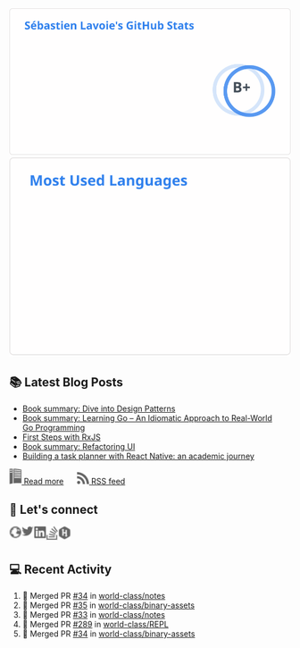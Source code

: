 <picture>
  <source
    srcset="./assets/stats-dark.svg"
    media="(prefers-color-scheme: dark)"
  />
  <source
    srcset="./assets/stats-light.svg"
    media="(prefers-color-scheme: light), (prefers-color-scheme: no-preference)"
  />
  <img src="./assets/stats-light.svg" alt="sglavoie's stats" />
</picture>

<picture>
  <source
    srcset="./assets/top-langs-dark.svg"
    media="(prefers-color-scheme: dark)"
  />
  <source
    srcset="./assets/top-langs-light.svg"
    media="(prefers-color-scheme: light), (prefers-color-scheme: no-preference)"
  />
  <img src="./assets/top-langs-light.svg" alt="sglavoie's top langs" />
</picture>

## 📚 Latest Blog Posts

<!-- BLOG-POST-LIST:START -->
- [Book summary: Dive into Design Patterns](https://www.sglavoie.com/posts/2024/03/09/book-summary-dive-into-design-patterns/)
- [Book summary: Learning Go – An Idiomatic Approach to Real-World Go Programming](https://www.sglavoie.com/posts/2023/10/20/book-summary-learning-go-idiomatic-approach-real-world-go-programming/)
- [First Steps with RxJS](https://www.sglavoie.com/posts/2023/10/01/first-steps-with-rxjs/)
- [Book summary: Refactoring UI](https://www.sglavoie.com/posts/2023/09/09/book-summary-refactoring-ui/)
- [Building a task planner with React Native: an academic journey](https://www.sglavoie.com/posts/2023/07/30/building-task-planner-react-native/)
<!-- BLOG-POST-LIST:END -->


[<img alt="rss feed" width="22px" src="./assets/readthedocs.svg" /> Read more][website] &nbsp;&nbsp;&nbsp;&nbsp; [<img alt="rss feed" width="22px" src="./assets/rss.svg" /> RSS feed][rss]

## 🔌 Let's connect

[<img align="left" alt="sglavoie.com" width="22px" src="./assets/globe.svg" />][website]
[<img align="left" alt="sgdlavoie | Twitter" width="22px" src="./assets/twitter.svg" />][twitter]
[<img align="left" alt="sglavoie | LinkedIn" width="22px" src="./assets/linkedin.svg" />][linkedin]
[<img align="left" alt="sglavoie | Stackoverflow" width="22px" src="./assets/stackoverflow.svg" />][stackoverflow]
[<img align="left" alt="sglavoie | HackRank" width="22px" src="./assets/hackerrank.svg" />][hackerrank]

<br /><br />

## :computer: Recent Activity

<!--START_SECTION:activity-->
1. 🎉 Merged PR [#34](https://github.com/world-class/notes/pull/34) in [world-class/notes](https://github.com/world-class/notes)
2. 🎉 Merged PR [#35](https://github.com/world-class/binary-assets/pull/35) in [world-class/binary-assets](https://github.com/world-class/binary-assets)
3. 🎉 Merged PR [#33](https://github.com/world-class/notes/pull/33) in [world-class/notes](https://github.com/world-class/notes)
4. 🎉 Merged PR [#289](https://github.com/world-class/REPL/pull/289) in [world-class/REPL](https://github.com/world-class/REPL)
5. 🎉 Merged PR [#34](https://github.com/world-class/binary-assets/pull/34) in [world-class/binary-assets](https://github.com/world-class/binary-assets)
<!--END_SECTION:activity-->

[hackerrank]: https://www.hackerrank.com/sglavoie
[rss]: https://www.sglavoie.com/feeds/sglavoie.rss.xml
[website]: https://www.sglavoie.com
[twitter]: https://twitter.com/sgdlavoie
[linkedin]: https://www.linkedin.com/in/sglavoie
[stackoverflow]: https://stackoverflow.com/users/8787680/s%C3%A9bastien-lavoie
